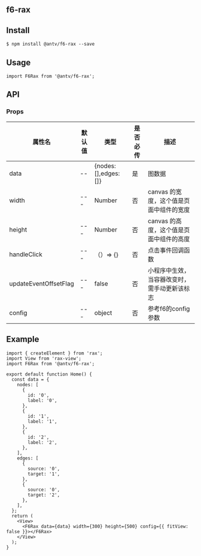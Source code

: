 ## f6-rax

## Install

```
$ npm install @antv/f6-rax --save
```

## Usage

```
import F6Rax from '@antv/f6-rax';
```

## API

### Props

| 属性名 | 默认值 | 类型 | 是否必传 | 描述 |
| --- | --- | --- | --- | --- |
| data | -- | {nodes:[],edges: []} | 是 | 图数据 |
| width | --- | Number | 否 | canvas 的宽度，这个值是页面中组件的宽度 |
| height | --- | Number | 否 | canvas 的高度，这个值是页面中组件的高度 |
| handleClick | --- | （）=> {} | 否 | 点击事件回调函数 |
| updateEventOffsetFlag | --- | false| 否 | 小程序中生效，当容器改变时，需手动更新该标志 |
| config | --- | object | 否 | 参考f6的config参数 |
## Example

```
import { createElement } from 'rax';
import View from 'rax-view';
import F6Rax from '@antv/f6-rax';

export default function Home() {
  const data = {
    nodes: [
      {
        id: '0',
        label: '0',
      },
      {
        id: '1',
        label: '1',
      },
      {
        id: '2',
        label: '2',
      },
    ],
    edges: [
      {
        source: '0',
        target: '1',
      },
      {
        source: '0',
        target: '2',
      },
    ],
  };
  return (
    <View>
      <F6Rax data={data} width={300} height={500} config={{ fitView: false }}></F6Rax>
    </View>
  );
}

```
